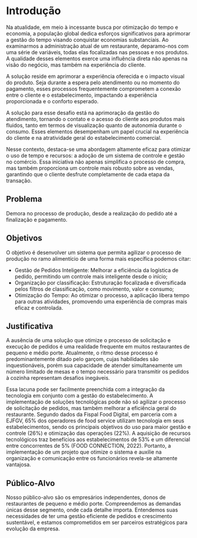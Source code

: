 # Introdução

Na atualidade, em meio à incessante busca por otimização do tempo e economia, a população global dedica esforços significativos para aprimorar a gestão do tempo visando conquistar economias substanciais. Ao examinarmos a administração atual de um restaurante, deparamo-nos com uma série de variáveis, todas elas focalizadas nas pessoas e nos produtos. A qualidade desses elementos exerce uma influência direta não apenas na visão do negócio, mas também na experiência do cliente. 

A solução reside em aprimorar a experiência oferecida e o impacto visual do produto. Seja durante a espera pelo atendimento ou no momento do pagamento, esses processos frequentemente comprometem a conexão entre o cliente e o estabelecimento, impactando a experiência proporcionada e o conforto esperado. 

A solução para esse desafio está na aprimoração da gestão do atendimento, tornando o contato e o acesso do cliente aos produtos mais fluidos, tanto em termos de visualização quanto de autonomia durante o consumo. Esses elementos desempenham um papel crucial na experiência do cliente e na atratividade geral do estabelecimento comercial. 

Nesse contexto, destaca-se uma abordagem altamente eficaz para otimizar o uso de tempo e recursos: a adoção de um sistema de controle e gestão no comércio. Essa iniciativa não apenas simplifica o processo de compra, mas também proporciona um controle mais robusto sobre as vendas, garantindo que o cliente desfrute completamente de cada etapa da transação.


## Problema

Demora no processo de produção, desde a realização do pedido até a finalização e pagamento. 


## Objetivos

O objetivo é desenvolver um sistema que permita agilizar o processo de produção no ramo alimentício de uma forma mais específica podemos citar:

* Gestão de Pedidos Inteligente: Melhorar a eficiência da logística de pedido, permitindo um controle mais inteligente desde o início;
* Organização por classificação: Estruturação focalizada e diversificada pelos filtros de classificação, como movimento, valor e consumo;
* Otimização do Tempo: Ao otimizar o processo, a aplicação libera tempo para outras atividades, promovendo uma experiência de compras mais eficaz e controlada.


## Justificativa

A ausência de uma solução que otimize o processo de solicitação e execução de pedidos é uma realidade frequente em muitos restaurantes de pequeno e médio porte. Atualmente, o ritmo desse processo é predominantemente ditado pelo garçom, cujas habilidades são inquestionáveis, porém sua capacidade de atender simultaneamente um número limitado de mesas e o tempo necessário para transmitir os pedidos à cozinha representam desafios inegáveis. 

Essa lacuna pode ser facilmente preenchida com a integração da tecnologia em conjunto com a gestão do estabelecimento. A implementação de soluções tecnológicas pode não só agilizar o processo de solicitação de pedidos, mas também melhorar a eficiência geral do restaurante. Segundo dados da Fispal Food Digital, em parceria com a EJFGV, 65% dos operadores de food service utilizam tecnologia em seus estabelecimentos, sendo os principais objetivos do uso para maior gestão e controle (26%) e otimização das operações (22%). A aquisição de recursos tecnológicos traz benefícios aos estabelecimentos de 53% e um diferencial entre concorrentes de 5% (FOOD CONNECTION, 2022). Portanto, a implementação de um projeto que otimize o sistema e auxilie na organização e comunicação entre os funcionários revela-se altamente vantajosa. 


## Público-Alvo

Nosso público-alvo são os empresários independentes, donos de restaurantes de pequeno e médio porte. Compreendemos as demandas únicas desse segmento, onde cada detalhe importa. Entendemos suas necessidades de ter uma gestão eficiente de pedidos e crescimento sustentável, e estamos comprometidos em ser parceiros estratégicos para evolução da empresa.
